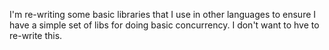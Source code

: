 I'm re-writing some basic libraries that I use in other languages to ensure I have a simple set of libs for doing basic concurrency.  I don't want to hve to re-write this.
